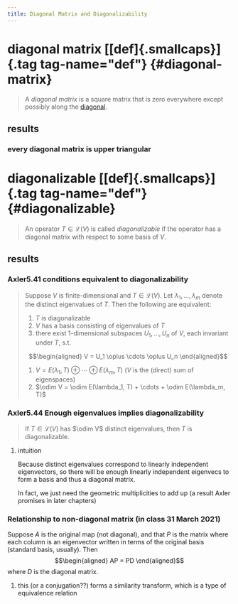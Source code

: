 ```yaml
---
title: Diagonal Matrix and Diagonalizability
---
```


# diagonal matrix [[def]{.smallcaps}]{.tag tag-name="def"} {#diagonal-matrix}

> A *diagonal matrix* is a square matrix that is zero everywhere except
> possibly along the [diagonal](KBrefDiagonalOfAMatrix.org).

## results

### every diagonal matrix is upper triangular

# diagonalizable [[def]{.smallcaps}]{.tag tag-name="def"} {#diagonalizable}

> An operator $T \in  \mathcal{L} (V)$ is called *diagonalizable* if the
> operator has a diagonal matrix with respect to some basis of $V$.

## results

### Axler5.41 conditions equivalent to diagonalizability

> Suppose $V$ is finite-dimensional and $T \in  \mathcal{L} (V)$. Let
> $\lambda_1, \ldots, \lambda_m$ denote the distinct eigenvalues of $T$.
> Then the following are equivalent:
>
> 1.  $T$ is diagonalizable
> 2.  $V$ has a basis consisting of eigenvalues of $T$
> 3.  there exist 1-dimensional subspaces $U_1, \ldots, U_n$ of $V$,
>     each invariant under $T$, s.t.
>
> $$\begin{aligned}
> V = U_1 \oplus \cdots \oplus U_n
> \end{aligned}$$
>
> 1.  $V = E(\lambda_1, T) \oplus \cdots \oplus E(\lambda_m, T)$ ($V$ is
>     the (direct) sum of eigenspaces)
> 2.  $\odim V = \odim E(\lambda_1, T) + \cdots + \odim E(\lambda_m, T)$

### Axler5.44 Enough eigenvalues implies diagonalizability

> If $T\in \mathcal{L} (V)$ has $\odim V$ distinct eigenvalues, then $T$
> is diagonalizable.

1.  intuition

    Because distinct eigenvalues correspond to linearly independent
    eigenvectors, so there will be enough linearly independent eigenvecs
    to form a basis and thus a diagonal matrix.

    In fact, we just need the geometric multiplicities to add up (a
    result Axler promises in later chapters)

### Relationship to non-diagonal matrix (in class 31 March 2021)

Suppose $A$ is the original map (not diagonal), and that $P$ is the
matrix where each column is an eigenvector written in terms of the
original basis (standard basis, usually). Then $$\begin{aligned}
    AP = PD
    \end{aligned}$$ where $D$ is the diagonal matrix.

1.  this (or a conjugation??) forms a similarity transform, which is a
    type of equivalence relation
